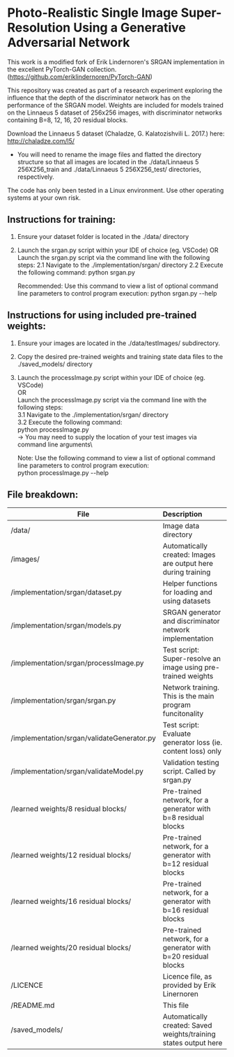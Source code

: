 # Photo-Realistic Single Image Super-Resolution Using a Generative Adversarial Network

This work is a modified fork of Erik Lindernoren's SRGAN implementation in the excellent PyTorch-GAN collection.
(https://github.com/eriklindernoren/PyTorch-GAN)

This repository was created as part of a research experiment exploring the influence that the depth of the discriminator network has on the performance of the SRGAN model. Weights are included for models trained on the Linnaeus 5 dataset of 256x256 images, with discriminator networks containing B=8, 12, 16, 20 residual blocks.

Download the Linnaeus 5 dataset (Chaladze, G. Kalatozishvili L. 2017.) here: http://chaladze.com/l5/
- You will need to rename the image files and flatted the directory structure so that all images are located in
the ./data/Linnaeus 5 256X256_train  and  ./data/Linnaeus 5 256X256_test/  directories, respectively.

The code has only been tested in a Linux environment. Use other operating systems at your own risk.


Instructions for training:
--------------------------
1. Ensure your dataset folder is located in the ./data/ directory
2. Launch the srgan.py script within your IDE of choice (eg. VSCode)
    OR
   Launch the srgan.py script via the command line with the following steps:
    2.1 Navigate to the ./implementation/srgan/ directory
    2.2 Execute the following command:
        python srgan.py

    Recommended: Use this command to view a list of optional command line parameters to control program execution:
        python srgan.py --help


Instructions for using included pre-trained weights:
----------------------------------------------------
1. Ensure your images are located in the ./data/testImages/ subdirectory.
2. Copy the desired pre-trained weights and training state data files to the ./saved_models/ directory
3. Launch the processImage.py script within your IDE of choice (eg. VSCode)\
    OR\
   Launch the processImage.py script via the command line with the following steps:\
    3.1 Navigate to the ./implementation/srgan/ directory\
    3.2 Execute the following command:\
        python processImage.py\
	-> You may need to supply the location of your test images via command line arguments\

    Note: Use the following command to view a list of optional command line parameters to control program execution:\
        python processImage.py --help


File breakdown:
---------------
|File                                          	| Description |
|-----------------------------------------------|:---------------------------------------------------------------|
|/data/                                        	| Image data directory |
|/images/                                      	| Automatically created: Images are output here during training  |
|/implementation/srgan/dataset.py              	| Helper functions for loading and using datasets|
|/implementation/srgan/models.py		| SRGAN generator and discriminator network implementation|
|/implementation/srgan/processImage.py	       	| Test script: Super-resolve an image using pre-trained weights|
|/implementation/srgan/srgan.py			| Network training. This is the main program funcitonality|
|/implementation/srgan/validateGenerator.py	| Test script: Evaluate generator loss (ie. content loss) only|
|/implementation/srgan/validateModel.py		| Validation testing script. Called by srgan.py|
|/learned weights/8 residual blocks/		| Pre-trained network, for a generator with b=8 residual blocks|
|/learned weights/12 residual blocks/		| Pre-trained network, for a generator with b=12 residual blocks|
|/learned weights/16 residual blocks/		| Pre-trained network, for a generator with b=16 residual blocks|
|/learned weights/20 residual blocks/		| Pre-trained network, for a generator with b=20 residual blocks|
|/LICENCE					| Licence file, as provided by Erik Linernoren|
|/README.md					| This file|
|/saved_models/					| Automatically created: Saved weights/training states output here|
